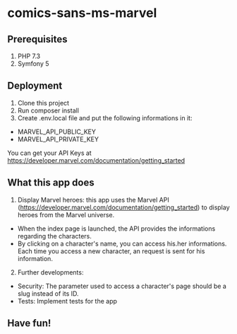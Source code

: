 # comics-sans-ms-marvel

## Prerequisites
1. PHP 7.3
2. Symfony 5

## Deployment
1. Clone this project
2. Run composer install
3. Create .env.local file and put the following informations in it:
- MARVEL_API_PUBLIC_KEY
- MARVEL_API_PRIVATE_KEY

You can get your API Keys at https://developer.marvel.com/documentation/getting_started

## What this app does
1. Display Marvel heroes: this app uses the Marvel API (https://developer.marvel.com/documentation/getting_started) to display heroes from the Marvel universe.
- When the index page is launched, the API provides the informations regarding the characters.
- By clicking on a character's name, you can access his.her informations. Each time you access a new character, an request is sent for his information.

2. Further developments:
- Security: The parameter used to access a character's page should be a slug instead of its ID. 
- Tests: Implement tests for the app

## Have fun!

